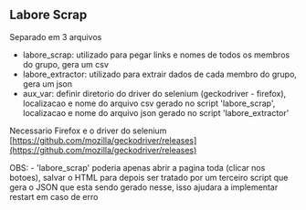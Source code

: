 ## Labore Scrap ##

Separado em 3 arquivos

 - labore_scrap: utilizado para pegar links e nomes de todos os membros do grupo, gera um csv
 - labore_extractor: utilizado para extrair dados de cada membro do grupo, gera um json
 - aux_var: definir diretorio do driver do selenium (geckodriver - firefox), localizacao e nome do arquivo csv gerado no script 'labore_scrap', localizacao e nome do arquivo json gerado no script 'labore_extractor'


  Necessario Firefox e o driver do selenium [https://github.com/mozilla/geckodriver/releases](https://github.com/mozilla/geckodriver/releases)

  OBS:
    - 'labore_scrap' poderia apenas abrir a pagina toda (clicar nos botoes), salvar o HTML para depois ser tratado por um terceiro script que gera o JSON que esta sendo gerado nesse, isso ajudara a implementar restart em caso de erro
